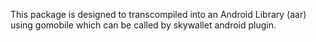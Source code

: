 This package is designed to transcompiled into an Android Library (aar) using gomobile which can be called by skywallet android plugin.